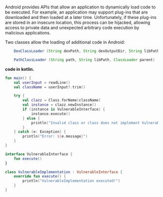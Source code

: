 Android provides APIs that allow an application to dynamically load code to be executed. For example, an application may support plug-ins that are downloaded and then loaded at a later time. Unfortunately, if these plug-ins are stored in an insecure location, this process can be hijacked, allowing access to private data and unexpected arbitrary code execution by malicious applications.

Two classes allow the loading of additional code in Android:

```java
    DexClassLoader (String dexPath, String dexOutputDir, String libPath, ClassLoader parent)
```

```java
    PathClassLoader (String path, String libPath, ClassLoader parent)
```

**code in kotlin.**
```kotlin
fun main() {
    val userInput = readLine()
    val className = userInput?.trim()

    try {
        val clazz = Class.forName(className)
        val instance = clazz.newInstance()
        if (instance is VulnerableInterface) {
            instance.execute()
        } else {
            println("Invalid class or class does not implement VulnerableInterface.")
        }
    } catch (e: Exception) {
        println("Error: ${e.message}")
    }
}

interface VulnerableInterface {
    fun execute()
}

class VulnerableImplementation : VulnerableInterface {
    override fun execute() {
        println("VulnerableImplementation executed!")
    }
}
```